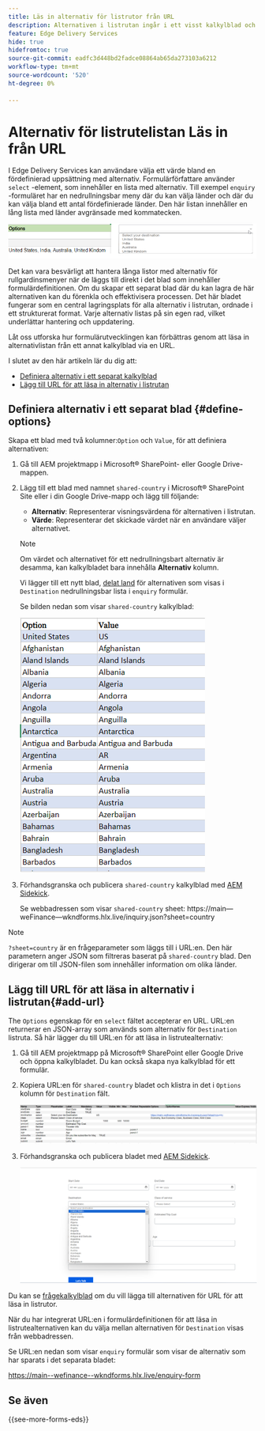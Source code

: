 ```yaml
---
title: Läs in alternativ för listrutor från URL
description: Alternativen i listrutan ingår i ett visst kalkylblad och importeras sedan till det primära kalkylbladet via den angivna URL:en.
feature: Edge Delivery Services
hide: true
hidefromtoc: true
source-git-commit: eadfc3d448bd2fadce08864ab65da273103a6212
workflow-type: tm+mt
source-wordcount: '520'
ht-degree: 0%

---
```



# Alternativ för listrutelistan Läs in från URL

I Edge Delivery Services kan användare välja ett värde bland en fördefinierad uppsättning med alternativ. Formulärförfattare använder `select` -element, som innehåller en lista med alternativ.
Till exempel `enquiry` -formuläret har en nedrullningsbar meny där du kan välja länder och där du kan välja bland ett antal fördefinierade länder. Den här listan innehåller en lång lista med länder avgränsade med kommatecken.

![Alternativ för nedrullningsbara listor](/help/forms/assets/drop-down-options.png)

Det kan vara besvärligt att hantera långa listor med alternativ för rullgardinsmenyer när de läggs till direkt i det blad som innehåller formulärdefinitionen. Om du skapar ett separat blad där du kan lagra de här alternativen kan du förenkla och effektivisera processen. Det här bladet fungerar som en central lagringsplats för alla alternativ i listrutan, ordnade i ett strukturerat format. Varje alternativ listas på sin egen rad, vilket underlättar hantering och uppdatering.

Låt oss utforska hur formulärutvecklingen kan förbättras genom att läsa in alternativlistan från ett annat kalkylblad via en URL.

I slutet av den här artikeln lär du dig att:

* [Definiera alternativ i ett separat kalkylblad](#define-options)
* [Lägg till URL för att läsa in alternativ i listrutan](#add-url)

## Definiera alternativ i ett separat blad {#define-options}

Skapa ett blad med två kolumner:`Option` och `Value`, för att definiera alternativen:

1. Gå till AEM projektmapp i Microsoft® SharePoint- eller Google Drive-mappen.
2. Lägg till ett blad med namnet `shared-country` i Microsoft® SharePoint Site eller i din Google Drive-mapp och lägg till följande:

   * **Alternativ**: Representerar visningsvärdena för alternativen i listrutan.
   * **Värde**: Representerar det skickade värdet när en användare väljer alternativet.

   >[!NOTE]
   >
   > Om värdet och alternativet för ett nedrullningsbart alternativ är desamma, kan kalkylbladet bara innehålla **Alternativ** kolumn.

   Vi lägger till ett nytt blad, [delat land](/help/forms/assets/enquiry-options.xlsx) för alternativen som visas i `Destination` nedrullningsbar lista i `enquiry` formulär.

   Se bilden nedan som visar `shared-country` kalkylblad:

   ![Listruta för land](/help/forms/assets/drop-down-country-options.png)
3. Förhandsgranska och publicera `shared-country` kalkylblad med [AEM Sidekick](https://www.aem.live/developer/tutorial#preview-and-publish-your-content).

   Se webbadressen som visar `shared-country` sheet: https://main—weFinance—wkndforms.hlx.live/inquiry.json?sheet=country

>[!NOTE]
>
> `?sheet=country` är en frågeparameter som läggs till i URL:en. Den här parametern anger JSON som filtreras baserat på `shared-country` blad. Den dirigerar om till JSON-filen som innehåller information om olika länder.

## Lägg till URL för att läsa in alternativ i listrutan{#add-url}

The `Options` egenskap för en `select` fältet accepterar en URL. URL:en returnerar en JSON-array som används som alternativ för `Destination` listruta. Så här lägger du till URL:en för att läsa in listrutealternativ:

1. Gå till AEM projektmapp på Microsoft® SharePoint eller Google Drive och öppna kalkylbladet. Du kan också skapa nya kalkylblad för ett formulär.
1. Kopiera URL:en för `shared-country` bladet och klistra in det i `Options` kolumn för `Destination` fält.

   ![Kalkylblad för förfrågan](/help/forms/assets/drop-down-enquiry.png)

1. Förhandsgranska och publicera bladet med [AEM Sidekick](https://www.aem.live/developer/tutorial#preview-and-publish-your-content).


   ![Listruta för land](/help/forms/assets/load-dropdown-options-form.png)

Du kan se [frågekalkylblad](/help/forms/assets/enquiry-options.xlsx) om du vill lägga till alternativen för URL för att läsa in listrutor.

När du har integrerat URL:en i formulärdefinitionen för att läsa in listrutealternativen kan du välja mellan alternativen för `Destination` visas från webbadressen.

Se URL:en nedan som visar `enquiry` formulär som visar de alternativ som har sparats i det separata bladet:

https://main--wefinance--wkndforms.hlx.live/enquiry-form

## Se även

{{see-more-forms-eds}}


